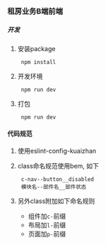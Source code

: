 ### 租房业务B端前端

##### 开发

1. 安装package

    	npm install

2. 开发环境

    	npm run dev

3. 打包

    	npm run dev

#### 代码规范

1. 使用eslint-config-kuaizhan
2. class命名规范使用bem, 如下

		c-nav--button__disabled
		模块名--部件名__部件状态
		
3. 另外class附加如下命名规则
    * 组件加`c-`前缀
    * 布局加`l-`前缀
    * 页面加`p-`前缀